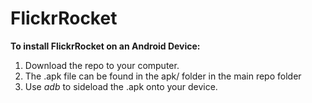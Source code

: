 # FlickrRocket

**To install FlickrRocket on an Android Device:**

1. Download the repo to your computer.
2. The .apk file can be found in the apk/ folder in the main repo folder
3. Use *adb* to sideload the .apk onto your device.
